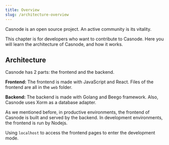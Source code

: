 ```yaml
---
title: Overview
slug: /architecture-overview
---
```


Casnode is an open source project. An active community is its vitality. 

This chapter is for developers who want to contribute to Casnode. Here you will learn the architecture of Casnode, and how it works.

## Architecture

Casnode has 2 parts: the frontend and the backend.

**Frontend:** The frontend is made with JavaScript and React. Files of the frontend are all in the `web` folder.

**Backend:** The backend is made with Golang and Beego framework. Also, Casnode uses Xorm as a database adapter.

As we mentioned before, in productive environments, the frontend of Casnode is built and served by the backend. In development environments, the frontend is run by Nodejs. 

Using `localhost` to access the frontend pages to enter the development mode.


